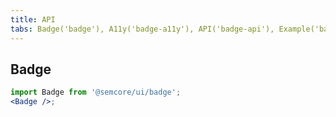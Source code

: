 ```yaml
---
title: API
tabs: Badge('badge'), A11y('badge-a11y'), API('badge-api'), Example('badge-code'), Changelog('badge-changelog')
---
```


## Badge

```jsx
import Badge from '@semcore/ui/badge';
<Badge />;
```

<TypesView type="BadgeProps" :types={...types} />

<script setup>import { data as types } from '@types.data.ts';</script>